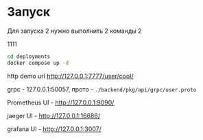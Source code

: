 # Запуск

Для запуска 2
нужно выполнить 2
команды 2

1111

```bash
cd deployments
docker compose up -d
```

http demo url http://127.0.0.1:7777/user/cool/

grpc - 127.0.0.1:50057, прото - ```./backend/pkg/api/grpc/user.proto```

Prometheus UI - http://127.0.0.1:9090/

jaeger UI -     http://127.0.0.1:16686/

grafana UI -    http://127.0.0.1:3007/
